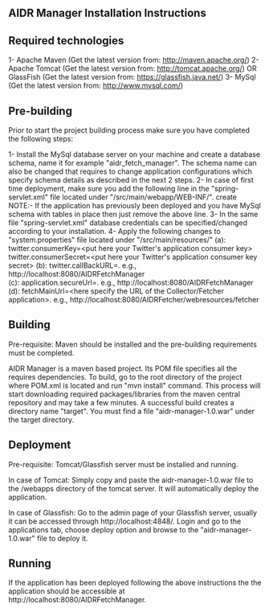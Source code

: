 AIDR Manager Installation Instructions
----------------------------------------

Required technologies
---------------------
1- Apache Maven (Get the latest version from: http://maven.apache.org/)
2- Apache Tomcat (Get the latest version from: http://tomcat.apache.org/) OR GlassFish (Get the latest version from: https://glassfish.java.net/)
3- MySql (Get the latest version from: http://www.mysql.com/)

Pre-building
------------
Prior to start the project building process make sure you have completed the following steps:

1- Install the MySql database server on your machine and create a database schema, name it for example "aidr_fetch_manager". The schema name can also be changed that requires to change application configurations which specify schema details as described in the next 2 steps.
2- In case of first time deployment, make sure you add the following line in the "spring-servlet.xml" file located under "<project-root>/src/main/webapp/WEB-INF/".
<prop key="hibernate.hbm2ddl.auto">create</prop> 
NOTE:- If the application has previously been deployed and you have MySql schema with tables in place then just remove the above line.
3- In the same file "spring-servlet.xml" database credentials can be specified/changed according to your installation.
4- Apply the following changes to "system.properties" file located under "<app-root>/src/main/resources/"
    (a):    twitter.consumerKey=<put here your Twitter's application consumer key>
            twitter.consumerSecret=<put here your Twitter's application consumer key secret>
    (b):    twitter.callBackURL=<here goes the URL where the applciation is accessible>. e.g., http://localhost:8080/AIDRFetchManager        
    (c):    application.secureUrl=<here goes the URL where the applciation is accessible>. e.g., http://localhost:8080/AIDRFetchManager
    (d):    fetchMainUrl=<here specify the URL of the Collector/Fetcher application>. e.g., http://localhost:8080/AIDRFetcher/webresources/fetcher

Building 
--------
Pre-requisite: Maven should be installed and the pre-building requirements must be completed.

AIDR Manager is a maven based project. Its POM file specifies all the requires dependencies. To build, go to the root directory of the project where POM.xml is located and run "mvn install" command. This process will start downloading required packages/libraries from the maven central repository and may take a few minutes. A successful build creates a directory name "target". You must find a file "aidr-manager-1.0.war" under the target directory.

Deployment
----------
Pre-requisite: Tomcat/Glassfish server must be installed and running.

In case of Tomcat:
Simply copy and paste the aidr-manager-1.0.war file to the <tomcat-root>/webapps directory of the tomcat server. It will automatically deploy the application.

In case of Glassfish:
Go to the admin page of your Glassfish server, usually it can be accessed through http://localhost:4848/. Login and go to the applications tab, choose deploy option and browse to the "aidr-manager-1.0.war" file to deploy it.

Running
-------
If the application has been deployed following the above instructions the the application should be accessible at http://localhost:8080/AIDRFetchManager.

